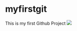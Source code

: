 # myfirstgit
This is my first Github Project
[![](https://jitpack.io/v/sjbgithub123/myfirstgit.svg)](https://jitpack.io/#sjbgithub123/myfirstgit)
